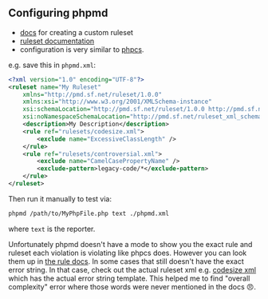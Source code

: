 ## Configuring phpmd

* [docs](https://phpmd.org/documentation/creating-a-ruleset.html) for creating a custom ruleset
* [ruleset documentation](https://phpmd.org/rules/index.html)
* configuration is very similar to [phpcs](../phpcs.md).

e.g. save this in `phpmd.xml`:
```xml
<?xml version="1.0" encoding="UTF-8"?>
<ruleset name="My Ruleset"
    xmlns="http://pmd.sf.net/ruleset/1.0.0"
    xmlns:xsi="http://www.w3.org/2001/XMLSchema-instance"
    xsi:schemaLocation="http://pmd.sf.net/ruleset/1.0.0 http://pmd.sf.net/ruleset_xml_schema.xsd"
    xsi:noNamespaceSchemaLocation="http://pmd.sf.net/ruleset_xml_schema.xsd">
    <description>My Description</description>
    <rule ref="rulesets/codesize.xml">
        <exclude name="ExcessiveClassLength" />
    </rule>
    <rule ref="rulesets/controversial.xml">
        <exclude name="CamelCasePropertyName" />
        <exclude-pattern>legacy-code/*</exclude-pattern>
    </rule>
</ruleset>
```

Then run it manually to test via: 
```sh
phpmd /path/to/MyPhpFile.php text ./phpmd.xml
```
where `text` is the reporter.

Unfortunately phpmd doesn't have a mode to show you the exact rule and ruleset each violation is violating like phpcs does. However you can look them up in [the rule docs](https://phpmd.org/rules/index.html). In some cases that still doesn't have the exact error string. In that case, check out the actual ruleset xml e.g. [codesize xml](https://github.com/phpmd/phpmd/blob/master/src/main/resources/rulesets/codesize.xml) which has the actual error string template. This helped me to find "overall complexity" error where those words were never mentioned in the docs :angry:.
